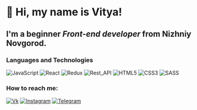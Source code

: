 # 👋 Hi, my name is Vitya!   

## I'm a beginner *Front-end developer* from Nizhniy Novgorod.

### Languages and Technologies
![JavaScript](https://img.shields.io/badge/JavaScript-090909?style=for-the-badge&logo=JavaScript)
![React](https://img.shields.io/badge/ReactJS-090909?style=for-the-badge&logo=React)
![Redux](https://img.shields.io/badge/Redux-090909?style=for-the-badge&logo=Redux)
![Rest_API](https://img.shields.io/badge/Rest_API-090909?style=for-the-badge&logo)
![HTML5](https://img.shields.io/badge/HTML-090909?style=for-the-badge&logo=HTML5)
![CSS3](https://img.shields.io/badge/CSS-090909?style=for-the-badge&logo=CSS3)
![SASS](https://img.shields.io/badge/SASS-090909?style=for-the-badge&logo=SASS)

###  How to reach me: 
[![Vk](https://img.shields.io/badge/VK-090909?style=for-the-badge&logo=Vk)](https://vk.com/id_95311493)
[![Instagram](https://img.shields.io/badge/Instagram-090909?style=for-the-badge&logo=Instagram)](https://www.instagram.com/vitya_goryachkin/)
[![Telegram](https://img.shields.io/badge/Telegram-090909?style=for-the-badge&logo=Telegram)](https://t.me/capozz03)



